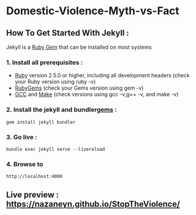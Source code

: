 # Domestic-Violence-Myth-vs-Fact



## How To Get Started With Jekyll :

Jekyll is a [Ruby Gem]([url](https://jekyllrb.com/docs/ruby-101/#gems)) that can be installed on most systems

### 1. Install all prerequisites :
* [Ruby]([url](https://www.ruby-lang.org/en/downloads/)) version 2.5.0 or higher, including all development headers (check your Ruby version using ruby -v)
* [RubyGems]([url](https://rubygems.org/pages/download)) (check your Gems version using gem -v)
* [GCC]([url](https://gcc.gnu.org/install/)) and [Make]([url](https://www.gnu.org/software/make/)) (check versions using gcc -v,g++ -v, and make -v)

### 2. Install the jekyll and bundler[gems]([url](https://jekyllrb.com/docs/ruby-101/#gems)) :
```
gem install jekyll bundler
```

### 3. Go live :
```
bundle exec jekyll serve --livereload
```

### 4. Browse to 
```
http://localhost:4000
```




## Live preview : https://nazaneyn.github.io/StopTheViolence/
